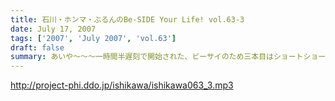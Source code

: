 ```yaml
---
title: 石川・ホンマ・ぶるんのBe-SIDE Your Life! vol.63-3
date: July 17, 2007
tags: ['2007', 'July 2007', 'vol.63']
draft: false
summary: あいや〜〜〜一時間半遅刻で開始された、ビーサイのため三本目はショートショートでごめんなさい。来週配信分は、イベント直前スペシャルとして、平日の有楽町からお送りするのでとにかくまってて！振り込みもヨロ！NAMAE
---
```


http://project-phi.ddo.jp/ishikawa/ishikawa063_3.mp3
